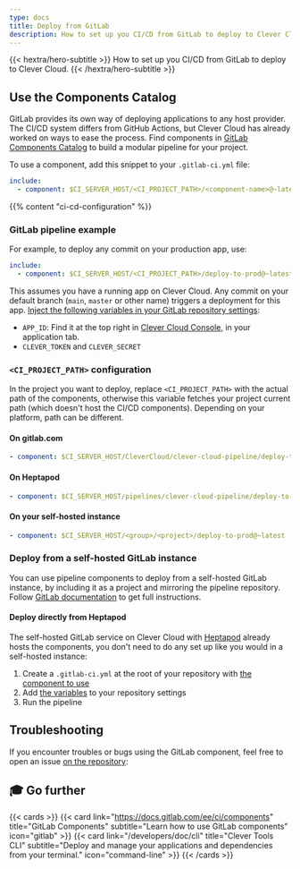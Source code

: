 ```yaml
---
type: docs
title: Deploy from GitLab
description: How to set up you CI/CD from GitLab to deploy to Clever Cloud
---
```


{{< hextra/hero-subtitle >}}
How to set up you CI/CD from GitLab to deploy to Clever Cloud.
{{< /hextra/hero-subtitle >}}

## Use the Components Catalog

GitLab provides its own way of deploying applications to any host provider. The CI/CD system differs from GitHub Actions, but Clever Cloud has already worked on ways to ease the process. Find components in [GitLab Components Catalog](https://gitlab.com/explore/catalog/CleverCloud/clever-cloud-pipeline) to build a modular pipeline for your project.

To use a component, add this snippet to your `.gitlab-ci.yml` file:

```yaml
include:
  - component: $CI_SERVER_HOST/<CI_PROJECT_PATH>/<component-name>@~latest
```

{{% content "ci-cd-configuration" %}}

### GitLab pipeline example

For example, to deploy any commit on your production app, use:

```yaml
include:
  - component: $CI_SERVER_HOST/<CI_PROJECT_PATH>/deploy-to-prod@~latest
```

This assumes you have a running app on Clever Cloud. Any commit on your default branch (`main`, `master` or other name) triggers a deployment for this app. [Inject the following variables in your GitLab repository settings](https://docs.gitlab.com/ee/ci/variables/index.html#for-a-project):

- `APP_ID`: Find it at the top right in [Clever Cloud Console](https://console.clever-cloud.com), in your application tab.
- `CLEVER_TOKEN` and `CLEVER_SECRET`

### `<CI_PROJECT_PATH>` configuration

In the project you want to deploy, replace `<CI_PROJECT_PATH>` with the actual path of the components, otherwise this variable fetches your project current path (which doesn't host the CI/CD components). Depending on your platform, path can be different.

#### On gitlab.com

```yaml
- component: $CI_SERVER_HOST/CleverCloud/clever-cloud-pipeline/deploy-to-prod@~latest
```

#### On Heptapod

```yaml
- component: $CI_SERVER_HOST/pipelines/clever-cloud-pipeline/deploy-to-prod@~latest
```

#### On your self-hosted instance

```yaml
- component: $CI_SERVER_HOST/<group>/<project>/deploy-to-prod@~latest
```

### Deploy from a self-hosted GitLab instance

You can use pipeline components to deploy from a self-hosted GitLab instance, by including it as a project and mirroring the pipeline repository. Follow [GitLab documentation](https://docs.gitlab.com/ee/ci/components/#use-a-gitlabcom-component-in-a-self-managed-instance) to get full instructions.

#### Deploy directly from Heptapod

The self-hosted GitLab service on Clever Cloud with [Heptapod](/developers/doc/addons/heptapod) already hosts the components, you don't need to do any set up like you would in a self-hosted instance:

1. Create a `.gitlab-ci.yml` at the root of your repository with [the component to use](/developers/doc/ci-cd/gitlab/#use-the-components-catalog)
2. Add [the variables](/developers/doc/ci-cd/gitlab/#mandatory-configuration) to your repository settings
3. Run the pipeline

## Troubleshooting

If you encounter troubles or bugs using the GitLab component, feel free to open an issue [on the repository](https://gitlab.com/CleverCloud/clever-cloud-pipeline/-/issues):

## 🎓 Go further

{{< cards >}}
  {{< card link="https://docs.gitlab.com/ee/ci/components" title="GitLab Components" subtitle="Learn how to use GitLab components" icon="gitlab" >}}
  {{< card link="/developers/doc/cli" title="Clever Tools CLI" subtitle="Deploy and manage your applications and dependencies from your terminal." icon="command-line" >}}
{{< /cards >}}

